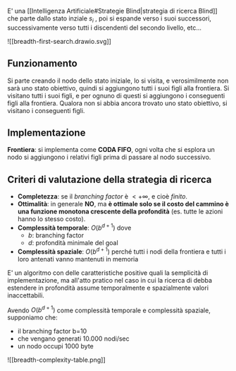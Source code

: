 E' una [[Intelligenza Artificiale#Strategie Blind|strategia di ricerca Blind]] che parte dallo stato inziale $s_i$ , poi si espande verso i suoi successori, successivamente verso tutti i discendenti del secondo livello, etc...

![[breadth-first-search.drawio.svg]]
## Funzionamento
Si parte creando il nodo dello stato iniziale, lo si visita, e verosimilmente non sarà uno stato obiettivo, quindi si aggiungono tutti i suoi figli alla frontiera.
Si visitano tutti i suoi figli, e per ognuno di questi si aggiungono i conseguenti figli alla frontiera.
Qualora non si abbia ancora trovato uno stato obiettivo, si visitano i conseguenti figli.
## Implementazione
**Frontiera**: si implementa come **CODA FIFO**, ogni volta che si esplora un nodo si aggiungono i relativi figli prima di passare al nodo successivo.

## Criteri di valutazione della strategia di ricerca
- **Completezza**: se il *branching factor* è $<+\infty$, e cioè *finito*.
- **Ottimalità**: in generale **NO**, ma **è ottimale solo se il costo del cammino è una funzione monotona crescente della profondità** (es. tutte le azioni hanno lo stesso costo).
- **Complessità temporale**: $O(b^{d+1})$ dove
  - $b$: branching factor
  - $d$: profondità minimale del goal
- **Complessità spaziale**: $O(b^{d+1})$ perché tutti i nodi della frontiera e tutti i loro antenati vanno mantenuti in memoria

E' un algoritmo con delle caratteristiche positive quali la semplicità di implementazione, ma all'atto pratico nel caso in cui la ricerca di debba estendere in profondità assume temporalmente e spazialmente valori inaccettabili.

Avendo $O(b^{d+1})$ come complessità temporale e complessità spaziale,
supponiamo che:
- il branching factor b=10
- che vengano generati 10.000 nodi/sec
- un nodo occupi 1000 byte

![[breadth-complexity-table.png]]



